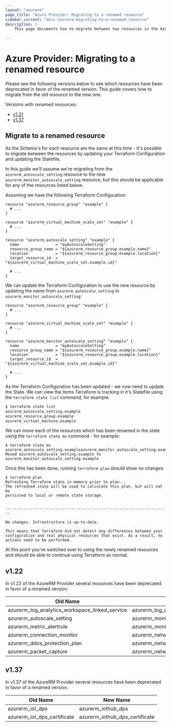```yaml
---
layout: "azurerm"
page_title: "Azure Provider: Migrating to a renamed resource"
sidebar_current: "docs-azurerm-migrating-to-a-renamed-resource"
description: |-
    This page documents how to migrate between two resources in the Azure Provider which have been renamed.

---
```


# Azure Provider: Migrating to a renamed resource

Please see the following versions below to see which resources have been deprecated in favor of the renamed version. This guide covers how to migrate from the old resource to the new one.

Versions with renamed resources:
* [v1.21](#v1.21)
* [v1.37](#v1.37)

## Migrate to a renamed resource

As the Schema's for each resource are the same at this time - it's possible to migrate between the resources by updating your Terraform Configuration and updating the Statefile.

In this guide we'll assume we're migrating from the `azurerm_autoscale_setting` resource to the new `azurerm_monitor_autoscale_setting` resource, but this should be applicable for any of the resources listed below.

Assuming we have the following Terraform Configuration:

```hcl
resource "azurerm_resource_group" "example" {
  # ...
}

resource "azurerm_virtual_machine_scale_set" "example" {
  # ...
}

resource "azurerm_autoscale_setting" "example" {
  name                = "myAutoscaleSetting"
  resource_group_name = "${azurerm_resource_group.example.name}"
  location            = "${azurerm_resource_group.example.location}"
  target_resource_id  = "${azurerm_virtual_machine_scale_set.example.id}"

  # ...
}
```

We can update the Terraform Configuration to use the new resource by updating the name from `azurerm_autoscale_setting` to `azurerm_monitor_autoscale_setting`:

```hcl
resource "azurerm_resource_group" "example" {
  # ...
}

resource "azurerm_virtual_machine_scale_set" "example" {
  # ...
}

resource "azurerm_monitor_autoscale_setting" "example" {
  name                = "myAutoscaleSetting"
  resource_group_name = "${azurerm_resource_group.example.name}"
  location            = "${azurerm_resource_group.example.location}"
  target_resource_id  = "${azurerm_virtual_machine_scale_set.example.id}"

  # ...
}
```

As the Terraform Configuration has been updated - we now need to update the State. We can view the items Terraform is tracking in it's Statefile using the `terraform state list` command, for example:

```bash
$ terraform state list
azurerm_autoscale_setting.example
azurerm_resource_group.example
azurerm_virtual_machine.example
```

We can move each of the resources which has been renamed in the state using the `terraform state mv` command - for example:

```shell
$ terraform state mv azurerm_autoscale_setting.exampleazurerm_monitor_autoscale_setting.example
Moved azurerm_autoscale_setting.example to azurerm_monitor_autoscale_setting.example
```

Once this has been done, running `terraform plan` should show no changes:

```shell
$ terraform plan
Refreshing Terraform state in-memory prior to plan...
The refreshed state will be used to calculate this plan, but will not be
persisted to local or remote state storage.


------------------------------------------------------------------------

No changes. Infrastructure is up-to-date.

This means that Terraform did not detect any differences between your
configuration and real physical resources that exist. As a result, no
actions need to be performed.
```

At this point you've switched over to using the newly renamed resources and should be able to continue using Terraform as normal.

## v1.22

In v1.22 of the AzureRM Provider several resources have been deprecated in favor of a renamed version:

| Old Name                                       | New Name                             |
| ---------------------------------------------- | ------------------------------------ |
| azurerm_log_analytics_workspace_linked_service | azurerm_log_analytics_linked_service |
| azurerm_autoscale_setting                      | azurerm_monitor_autoscale_setting    |
| azurerm_metric_alertrule                       | azurerm_monitor_metric_alert         |
| azurerm_connection_monitor                     | azurerm_network_connection_monitor   |
| azurerm_ddos_protection_plan                   | azurerm_network_ddos_protection_plan |
| azurerm_packet_capture                         | azurerm_network_packet_capture       |

## v1.37

In v1.37 of the AzureRM Provider several resources have been deprecated in favor of a renamed version:

| Old Name                                       | New Name                             |
| ---------------------------------------------- | ------------------------------------ |
| azurerm_iot_dps                                | azurerm_iothub_dps                   |
| azurerm_iot_dps_certificate                    | azurerm_iothub_dps_certificate       |
